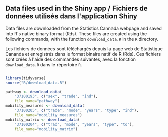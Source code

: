 ## Data files used in the Shiny app / Fichiers de données utilisés dans l'application Shiny

Data files are downloaded from the Statistics Cannada webpage and saved into R's native binary format (Rds).
These files are created using the following commands, with the function `download_data.R` in the `R` directory.

Les fichiers de données sont téléchargés depuis la page web de Statistique Cananda et enregistrés dans le format binaire natif de R (Rds).
Ces fichiers sont créés à l'aide des commandes suivantes, avec la fonction `download_data.R` dans le répertoire `R`.

```R

library(tidyverse)
source("R/download_data.R")

pathway <- download_data(
    "37100193", c("sex", "trade", "ind"),
    file_name="pathway")
mobility_measures <- download_data(
    "37100205", c("trade", "mode", "years", "type", "ind"),
    file_name="mobility_measures")
mobility_matrix <- download_data(
    "37100204", c("trad", "mode", "years", "type", "to"),
    file_name="mobility_matrix")

```